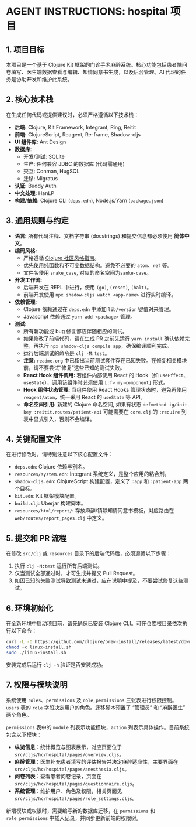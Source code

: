 # AGENT INSTRUCTIONS: hospital 项目

## 1. 项目目标

本项目是一个基于 Clojure Kit 框架的门诊手术麻醉系统。核心功能包括患者端问卷填写、医生端数据查看与编辑、知情同意书生成，以及后台管理。AI 代理的任务是协助开发和维护此系统。

## 2. 核心技术栈

在生成任何代码或提供建议时，必须严格遵循以下技术栈：

- **后端:** Clojure, Kit Framework, Integrant, Ring, Reitit
- **前端:** ClojureScript, Reagent, Re-frame, Shadow-cljs
- **UI 组件库:** Ant Design
- **数据库:**
    - 开发/测试: SQLite
    - 生产: 任何兼容 JDBC 的数据库 (代码需通用)
    - 交互: Conman, HugSQL
    - 迁移: Migratus
- **认证:** Buddy Auth
- **中文处理:** HanLP
- **构建/依赖:** Clojure CLI (`deps.edn`), Node.js/Yarn (`package.json`)

## 3. 通用规则与约定

- **语言:** 所有代码注释、文档字符串 (docstrings) 和提交信息都必须使用 **简体中文**。
- **编码风格:**
    - 严格遵循 [Clojure 社区风格指南](https://guide.clojure.style/)。
    - 优先使用纯函数和不可变数据结构。避免不必要的 `atom`、`ref` 等。
    - 文件名使用 `snake_case`, 对应的命名空间为`sanke-case`。
- **开发工作流:**
    - 后端开发在 REPL 中进行，使用 `(go)`, `(reset)`, `(halt)`。
    - 前端开发使用 `npx shadow-cljs watch <app-name>` 进行实时编译。
- **依赖管理:**
    - Clojure 依赖通过在 `deps.edn` 中添加 `lib/version` 键值对来管理。
    - Javascript 依赖通过 `yarn add <package>` 管理。
- **测试:**
    - 所有新功能或 bug 修复都应伴随相应的测试。
    - 如果修改了前端代码，请在生成 PR 之前先运行 `yarn install` 确认依赖完整，再执行 `npx shadow-cljs compile app`，确保编译顺利完成。
    - 运行后端测试的命令是 `clj -M:test`。
    - **注意:** `readme.org` 中已指出当前测试套件存在已知失败。在修复相关模块前，请不要尝试“修复”这些已知的测试失败。
    - **React Hook 组件调用:** 若组件内部使用 React 的 Hook（如 `useEffect`、`useState`），调用该组件时必须使用 `[:f> my-component]` 形式。
    - **Hook 组件状态管理:** 当组件使用 React Hooks 管理状态时，避免再使用 `reagent/atom`，统一采用 React 的 `useState` 等 API。
    - **命名空间引用:** 新建的 Clojure 命名空间, 如果有状态 `defmethod ig/init-key :reitit.routes/patient-api` 可能需要在 `core.clj` 的 `:require` 列表中显式引入，否则不会编译。

## 4. 关键配置文件

在进行修改时，请特别注意以下核心配置文件：

- `deps.edn`: Clojure 依赖与别名。
- `resources/system.edn`: Integrant 系统定义，是整个应用的粘合剂。
- `shadow-cljs.edn`: ClojureScript 构建配置，定义了 `:app` 和 `:patient-app` 两个目标。
- `kit.edn`: Kit 框架模块配置。
- `build.clj`: Uberjar 构建脚本。
- `resources/html/report/`: 存放麻醉/镇静知情同意书模板，对应路由在 `web/routes/report_pages.clj` 中定义。

## 5. 提交和 PR 流程

在修改 `src/clj` 或 `resources` 目录下的后端代码后，必须遵循以下步骤：

1. 执行 `clj -M:test` 运行所有后端测试。
2. 仅当测试全部通过时，才可生成并提交 Pull Request。
3. 如因已知的失败测试导致测试未通过，应在说明中提及，不要尝试修复这些测试。

## 6. 环境初始化

在全新环境中启动项目前，请先确保已安装 Clojure CLI。可在仓库根目录依次执行以下命令：

```bash
curl -L -O https://github.com/clojure/brew-install/releases/latest/download/linux-install.sh
chmod +x linux-install.sh
sudo ./linux-install.sh
```

安装完成后运行 `clj -h` 验证是否安装成功。


## 7. 权限与模块说明

系统使用 `roles`、`permissions` 及 `role_permissions` 三张表进行权限控制。`users` 表的 `role` 字段决定用户的角色。迁移脚本预置了 “管理员” 和 “麻醉医生” 两个角色。

`permissions` 表中的 `module` 列表示功能模块，`action` 列表示具体操作。目前系统包含以下模块：
- **纵览信息**：统计概览与图表展示，对应页面位于 `src/cljs/hc/hospital/pages/overview.cljs`。
- **麻醉管理**：医生补充患者填写的评估报告并决定麻醉适应性，主要界面在 `src/cljs/hc/hospital/pages/anesthesia.cljs`。
- **问卷列表**：查看患者问卷记录，页面在 `src/cljs/hc/hospital/pages/questionnaire.cljs`。
- **系统管理**：维护用户、角色及权限，相关页面见 `src/cljs/hc/hospital/pages/role_settings.cljs`。

新增模块或权限时，需要编写新的数据库迁移，在 `permissions` 和 `role_permissions` 中插入记录，并同步更新前端的权限树。

